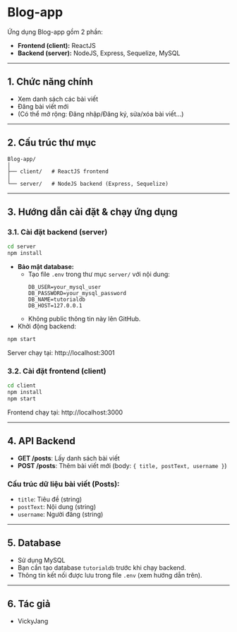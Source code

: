 # Blog-app

Ứng dụng Blog-app gồm 2 phần:
- **Frontend (client):** ReactJS
- **Backend (server):** NodeJS, Express, Sequelize, MySQL

---

## 1. Chức năng chính
- Xem danh sách các bài viết
- Đăng bài viết mới
- (Có thể mở rộng: Đăng nhập/Đăng ký, sửa/xóa bài viết...)

---

## 2. Cấu trúc thư mục
```
Blog-app/
│
├── client/   # ReactJS frontend
│
└── server/   # NodeJS backend (Express, Sequelize)
```

---

## 3. Hướng dẫn cài đặt & chạy ứng dụng

### 3.1. Cài đặt backend (server)
```bash
cd server
npm install
```
- **Bảo mật database:**
  - Tạo file `.env` trong thư mục `server/` với nội dung:
    ```
    DB_USER=your_mysql_user
    DB_PASSWORD=your_mysql_password
    DB_NAME=tutorialdb
    DB_HOST=127.0.0.1
    ```
  - Không public thông tin này lên GitHub.
- Khởi động backend:
```bash
npm start
```
Server chạy tại: http://localhost:3001

### 3.2. Cài đặt frontend (client)
```bash
cd client
npm install
npm start
```
Frontend chạy tại: http://localhost:3000

---

## 4. API Backend
- **GET /posts**: Lấy danh sách bài viết
- **POST /posts**: Thêm bài viết mới (body: `{ title, postText, username }`)

### Cấu trúc dữ liệu bài viết (Posts):
- `title`: Tiêu đề (string)
- `postText`: Nội dung (string)
- `username`: Người đăng (string)

---

## 5. Database
- Sử dụng MySQL
- Bạn cần tạo database `tutorialdb` trước khi chạy backend.
- Thông tin kết nối được lưu trong file `.env` (xem hướng dẫn trên).

---

## 6. Tác giả
- VickyJang